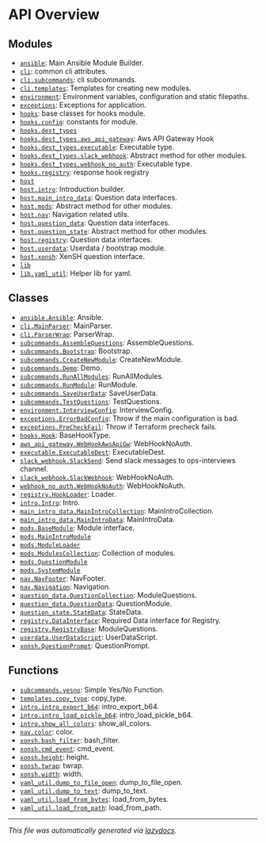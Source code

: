 <!-- markdownlint-disable -->

# API Overview

## Modules

- [`ansible`](./ansible.md#module-ansible): Main Ansible Module Builder.
- [`cli`](./cli.md#module-cli): common cli attributes.
- [`cli.subcommands`](./cli.subcommands.md#module-clisubcommands): cli subcommands.
- [`cli.templates`](./cli.templates.md#module-clitemplates): Templates for creating new modules.
- [`environment`](./environment.md#module-environment): Environment variables, configuration and static filepaths.
- [`exceptions`](./exceptions.md#module-exceptions): Exceptions for application.
- [`hooks`](./hooks.md#module-hooks): base classes for hooks module.
- [`hooks.config`](./hooks.config.md#module-hooksconfig): constants for module.
- [`hooks.dest_types`](./hooks.dest_types.md#module-hooksdest_types)
- [`hooks.dest_types.aws_api_gateway`](./hooks.dest_types.aws_api_gateway.md#module-hooksdest_typesaws_api_gateway): Aws API Gateway Hook
- [`hooks.dest_types.executable`](./hooks.dest_types.executable.md#module-hooksdest_typesexecutable): Executable type.
- [`hooks.dest_types.slack_webhook`](./hooks.dest_types.slack_webhook.md#module-hooksdest_typesslack_webhook): Abstract method for other modules.
- [`hooks.dest_types.webhook_no_auth`](./hooks.dest_types.webhook_no_auth.md#module-hooksdest_typeswebhook_no_auth): Executable type.
- [`hooks.registry`](./hooks.registry.md#module-hooksregistry): response hook registry
- [`host`](./host.md#module-host)
- [`host.intro`](./host.intro.md#module-hostintro): Introduction builder.
- [`host.main_intro_data`](./host.main_intro_data.md#module-hostmain_intro_data): Question data interfaces.
- [`host.mods`](./host.mods.md#module-hostmods): Abstract method for other modules.
- [`host.nav`](./host.nav.md#module-hostnav): Navigation related utils.
- [`host.question_data`](./host.question_data.md#module-hostquestion_data): Question data interfaces.
- [`host.question_state`](./host.question_state.md#module-hostquestion_state): Abstract method for other modules.
- [`host.registry`](./host.registry.md#module-hostregistry): Question data interfaces.
- [`host.userdata`](./host.userdata.md#module-hostuserdata): Userdata / bootstrap module.
- [`host.xonsh`](./host.xonsh.md#module-hostxonsh): XenSH question interface.
- [`lib`](./lib.md#module-lib)
- [`lib.yaml_util`](./lib.yaml_util.md#module-libyaml_util): Helper lib for yaml.

## Classes

- [`ansible.Ansible`](./ansible.md#class-ansible): Ansible.
- [`cli.MainParser`](./cli.md#class-mainparser): MainParser.
- [`cli.ParserWrap`](./cli.md#class-parserwrap): ParserWrap.
- [`subcommands.AssembleQuestions`](./cli.subcommands.md#class-assemblequestions): AssembleQuestions.
- [`subcommands.Bootstrap`](./cli.subcommands.md#class-bootstrap): Bootstrap.
- [`subcommands.CreateNewModule`](./cli.subcommands.md#class-createnewmodule): CreateNewModule.
- [`subcommands.Demo`](./cli.subcommands.md#class-demo): Demo.
- [`subcommands.RunAllModules`](./cli.subcommands.md#class-runallmodules): RunAllModules.
- [`subcommands.RunModule`](./cli.subcommands.md#class-runmodule): RunModule.
- [`subcommands.SaveUserData`](./cli.subcommands.md#class-saveuserdata): SaveUserData.
- [`subcommands.TestQuestions`](./cli.subcommands.md#class-testquestions): TestQuestions.
- [`environment.InterviewConfig`](./environment.md#class-interviewconfig): InterviewConfig.
- [`exceptions.ErrorBadConfig`](./exceptions.md#class-errorbadconfig): Throw if the main configuration is bad.
- [`exceptions.PreCheckFail`](./exceptions.md#class-precheckfail): Throw if Terraform precheck fails.
- [`hooks.Hook`](./hooks.md#class-hook): BaseHookType.
- [`aws_api_gateway.WebHookAwsApiGw`](./hooks.dest_types.aws_api_gateway.md#class-webhookawsapigw): WebHookNoAuth.
- [`executable.ExecutableDest`](./hooks.dest_types.executable.md#class-executabledest): ExecutableDest.
- [`slack_webhook.SlackSend`](./hooks.dest_types.slack_webhook.md#class-slacksend): Send slack messages to ops-interviews channel.
- [`slack_webhook.SlackWebhook`](./hooks.dest_types.slack_webhook.md#class-slackwebhook): WebHookNoAuth.
- [`webhook_no_auth.WebHookNoAuth`](./hooks.dest_types.webhook_no_auth.md#class-webhooknoauth): WebHookNoAuth.
- [`registry.HookLoader`](./hooks.registry.md#class-hookloader): Loader.
- [`intro.Intro`](./host.intro.md#class-intro): Intro.
- [`main_intro_data.MainIntroCollection`](./host.main_intro_data.md#class-mainintrocollection): MainIntroCollection.
- [`main_intro_data.MainIntroData`](./host.main_intro_data.md#class-mainintrodata): MainIntroData.
- [`mods.BaseModule`](./host.mods.md#class-basemodule): Module interface.
- [`mods.MainIntroModule`](./host.mods.md#class-mainintromodule)
- [`mods.ModuleLoader`](./host.mods.md#class-moduleloader)
- [`mods.ModulesCollection`](./host.mods.md#class-modulescollection): Collection of modules.
- [`mods.QuestionModule`](./host.mods.md#class-questionmodule)
- [`mods.SystemModule`](./host.mods.md#class-systemmodule)
- [`nav.NavFooter`](./host.nav.md#class-navfooter): NavFooter.
- [`nav.Navigation`](./host.nav.md#class-navigation): Navigation.
- [`question_data.QuestionCollection`](./host.question_data.md#class-questioncollection): ModuleQuestions.
- [`question_data.QuestionData`](./host.question_data.md#class-questiondata): QuestionModule.
- [`question_state.StateData`](./host.question_state.md#class-statedata): StateData.
- [`registry.DataInterface`](./host.registry.md#class-datainterface): Required Data interface for Registry.
- [`registry.RegistryBase`](./host.registry.md#class-registrybase): ModuleQuestions.
- [`userdata.UserDataScript`](./host.userdata.md#class-userdatascript): UserDataScript.
- [`xonsh.QuestionPrompt`](./host.xonsh.md#class-questionprompt): QuestionPrompt.

## Functions

- [`subcommands.yesno`](./cli.subcommands.md#function-yesno): Simple Yes/No Function.
- [`templates.copy_type`](./cli.templates.md#function-copy_type): copy_type.
- [`intro.intro_export_b64`](./host.intro.md#function-intro_export_b64): intro_export_b64.
- [`intro.intro_load_pickle_b64`](./host.intro.md#function-intro_load_pickle_b64): intro_load_pickle_b64.
- [`intro.show_all_colors`](./host.intro.md#function-show_all_colors): show_all_colors.
- [`nav.color`](./host.nav.md#function-color): color.
- [`xonsh.bash_filter`](./host.xonsh.md#function-bash_filter): bash_filter.
- [`xonsh.cmd_event`](./host.xonsh.md#function-cmd_event): cmd_event.
- [`xonsh.height`](./host.xonsh.md#function-height): height.
- [`xonsh.twrap`](./host.xonsh.md#function-twrap): twrap.
- [`xonsh.width`](./host.xonsh.md#function-width): width.
- [`yaml_util.dump_to_file_open`](./lib.yaml_util.md#function-dump_to_file_open): dump_to_file_open.
- [`yaml_util.dump_to_text`](./lib.yaml_util.md#function-dump_to_text): dump_to_text.
- [`yaml_util.load_from_bytes`](./lib.yaml_util.md#function-load_from_bytes): load_from_bytes.
- [`yaml_util.load_from_path`](./lib.yaml_util.md#function-load_from_path): load_from_path.


---

_This file was automatically generated via [lazydocs](https://github.com/ml-tooling/lazydocs)._
